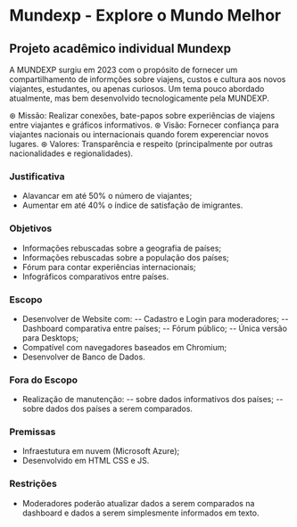 # Mundexp - Explore o Mundo Melhor

Projeto acadêmico individual Mundexp
---
A MUNDEXP surgiu em 2023 com o propósito de fornecer um compartilhamento de informções sobre viajens, custos e cultura aos novos viajantes, estudantes, ou apenas curiosos. Um tema pouco abordado atualmente, mas bem desenvolvido tecnologicamente pela MUNDEXP. 

⊛ Missão: Realizar conexões, bate-papos sobre experiências de viajens entre viajantes e gráficos informativos. 
⊛ Visão: Fornecer confiança para viajantes nacionais ou internacionais quando forem experenciar novos lugares. 
⊛ Valores: Transparência e respeito (principalmente por outras nacionalidades e regionalidades). 

### Justificativa  
- Alavancar em até 50% o número de viajantes; 
- Aumentar em até 40% o índice de satisfação de imigrantes.

### Objetivos 
- Informações rebuscadas sobre a geografia de países;
- Informações rebuscadas sobre a população dos países;    
- Fórum para contar experiências internacionais;
- Infográficos comparativos entre países.

### Escopo  
- Desenvolver de Website com: 
  -- Cadastro e Login para moderadores; 
  -- Dashboard comparativa entre países; 
  -- Fórum público; 
  -- Única versão para Desktops; 
- Compatível com navegadores baseados em Chromium; 
- Desenvolver de Banco de Dados. 

### Fora do Escopo 
- Realização de manutenção: 
  -- sobre dados informativos dos países;
  -- sobre dados dos países a serem comparados.
  
### Premissas  
- Infraestutura em nuvem (Microsoft Azure);
- Desenvolvido em HTML CSS e JS.

### Restrições  
- Moderadores poderão atualizar dados a serem comparados na dashboard e dados a serem simplesmente informados em texto.
